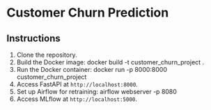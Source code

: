 # Customer Churn Prediction

## Instructions

1. Clone the repository.
2. Build the Docker image:
docker build -t customer_churn_project .
3. Run the Docker container:
docker run -p 8000:8000 customer_churn_project
4. Access FastAPI at `http://localhost:8000`.
5. Set up Airflow for retraining:
airflow webserver -p 8080
6. Access MLflow at `http://localhost:5000`.

